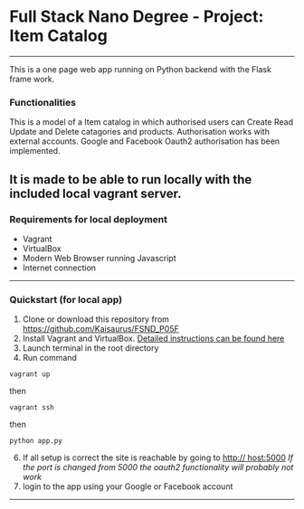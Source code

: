 # Full Stack Nano Degree - Project: Item Catalog
---
This is a one page web app running on Python backend with the Flask frame work.

### Functionalities
This is a model of a Item catalog in which authorised users can Create Read Update and Delete catagories and products.
Authorisation works with external accounts. Google and Facebook Oauth2 authorisation has been implemented.

It is made to be able to run locally with the included local vagrant server. 
---

### Requirements for local deployment ###

* Vagrant
* VirtualBox
* Modern Web Browser running Javascript
* Internet connection


---

### Quickstart (for local app) ###

1. Clone or download this repository from https://github.com/Kaisaurus/FSND_P05F
2. Install Vagrant and VirtualBox. [Detailed instructions can be found here](https://www.udacity.com/wiki/ud088/vagrant)
3. Launch terminal in the root directory
4. Run command 
```
vagrant up
```
then
```
vagrant ssh
```
then
```
python app.py
```
6. If all setup is correct the site is reachable by going to [http://
host:5000](http://localhost:5000)
*If the port is changed from 5000 the oauth2 functionality will probably not work*
7. login to the app using your Google or Facebook account

---
